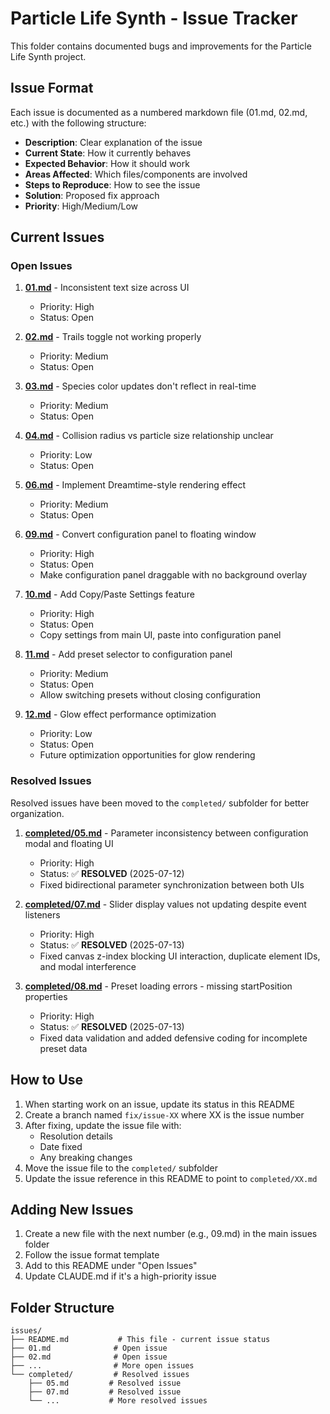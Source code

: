 # Particle Life Synth - Issue Tracker

This folder contains documented bugs and improvements for the Particle Life Synth project.

## Issue Format

Each issue is documented as a numbered markdown file (01.md, 02.md, etc.) with the following structure:

- **Description**: Clear explanation of the issue
- **Current State**: How it currently behaves
- **Expected Behavior**: How it should work
- **Areas Affected**: Which files/components are involved
- **Steps to Reproduce**: How to see the issue
- **Solution**: Proposed fix approach
- **Priority**: High/Medium/Low

## Current Issues

### Open Issues

1. **[01.md](01.md)** - Inconsistent text size across UI
   - Priority: High
   - Status: Open
   
2. **[02.md](02.md)** - Trails toggle not working properly
   - Priority: Medium
   - Status: Open
   
3. **[03.md](03.md)** - Species color updates don't reflect in real-time
   - Priority: Medium
   - Status: Open
   
4. **[04.md](04.md)** - Collision radius vs particle size relationship unclear
   - Priority: Low
   - Status: Open
   
5. **[06.md](06.md)** - Implement Dreamtime-style rendering effect
   - Priority: Medium
   - Status: Open

6. **[09.md](09.md)** - Convert configuration panel to floating window
   - Priority: High
   - Status: Open
   - Make configuration panel draggable with no background overlay
   
7. **[10.md](10.md)** - Add Copy/Paste Settings feature
   - Priority: High
   - Status: Open
   - Copy settings from main UI, paste into configuration panel
   
8. **[11.md](11.md)** - Add preset selector to configuration panel
   - Priority: Medium
   - Status: Open
   - Allow switching presets without closing configuration

9. **[12.md](12.md)** - Glow effect performance optimization
   - Priority: Low
   - Status: Open
   - Future optimization opportunities for glow rendering

### Resolved Issues

Resolved issues have been moved to the `completed/` subfolder for better organization.

1. **[completed/05.md](completed/05.md)** - Parameter inconsistency between configuration modal and floating UI
   - Priority: High
   - Status: ✅ **RESOLVED** (2025-07-12)
   - Fixed bidirectional parameter synchronization between both UIs

2. **[completed/07.md](completed/07.md)** - Slider display values not updating despite event listeners
   - Priority: High
   - Status: ✅ **RESOLVED** (2025-07-13)
   - Fixed canvas z-index blocking UI interaction, duplicate element IDs, and modal interference

3. **[completed/08.md](completed/08.md)** - Preset loading errors - missing startPosition properties
   - Priority: High
   - Status: ✅ **RESOLVED** (2025-07-13)
   - Fixed data validation and added defensive coding for incomplete preset data

## How to Use

1. When starting work on an issue, update its status in this README
2. Create a branch named `fix/issue-XX` where XX is the issue number
3. After fixing, update the issue file with:
   - Resolution details
   - Date fixed
   - Any breaking changes
4. Move the issue file to the `completed/` subfolder
5. Update the issue reference in this README to point to `completed/XX.md`

## Adding New Issues

1. Create a new file with the next number (e.g., 09.md) in the main issues folder
2. Follow the issue format template
3. Add to this README under "Open Issues"
4. Update CLAUDE.md if it's a high-priority issue

## Folder Structure

```
issues/
├── README.md           # This file - current issue status
├── 01.md              # Open issue
├── 02.md              # Open issue
├── ...                # More open issues
└── completed/         # Resolved issues
    ├── 05.md         # Resolved issue
    ├── 07.md         # Resolved issue
    └── ...           # More resolved issues
```